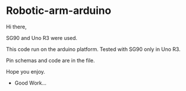 # Robotic-arm-arduino
Hi there, 

SG90 and Uno R3 were used.

This code run on the arduino platform. Tested with SG90 only in Uno R3.

Pin schemas and code are in the file.

Hope you enjoy.

+ Good Work...